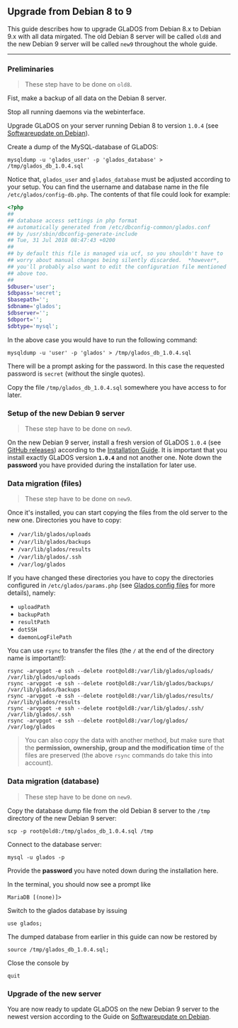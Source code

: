 ## Upgrade from Debian 8 to 9

This guide describes how to upgrade GLaDOS from Debian 8.x to Debian 9.x with all data mirgated. The old Debian 8 server will be called `old8` and the new Debian 9 server will be called `new9` throughout the whole guide.

----

### Preliminaries

> These step have to be done on `old8`.

Fist, make a backup of all data on the Debian 8 server.

Stop all running daemons via the webinterface.

Upgrade GLaDOS on your server running Debian 8 to version `1.0.4` (see [Softwareupdate on Debian](deb-update.md)).

Create a dump of the MySQL-database of GLaDOS:

    mysqldump -u 'glados_user' -p 'glados_database' > /tmp/glados_db_1.0.4.sql

Notice that, `glados_user` and `glados_database` must be adjusted according to your setup. You can find the username and database name in the file `/etc/glados/config-db.php`. The contents of that file could look for example:

```php
<?php
##
## database access settings in php format
## automatically generated from /etc/dbconfig-common/glados.conf
## by /usr/sbin/dbconfig-generate-include
## Tue, 31 Jul 2018 08:47:43 +0200
##
## by default this file is managed via ucf, so you shouldn't have to
## worry about manual changes being silently discarded.  *however*,
## you'll probably also want to edit the configuration file mentioned
## above too.
##
$dbuser='user';
$dbpass='secret';
$basepath='';
$dbname='glados';
$dbserver='';
$dbport='';
$dbtype='mysql';
```

In the above case you would have to run the following command:

    mysqldump -u 'user' -p 'glados' > /tmp/glados_db_1.0.4.sql

There will be a prompt asking for the password. In this case the requested password is `secret` (without the single quotes).

Copy the file `/tmp/glados_db_1.0.4.sql` somewhere you have access to for later.

### Setup of the new Debian 9 server

> These step have to be done on `new9`.

On the new Debian 9 server, install a fresh version of GLaDOS `1.0.4` (see [GitHub releases](https://github.com/imedias/glados/releases/tag/1.0.4)) according to the [Installation Guide](deb-install.md). It is important that you install exactly GLaDOS version **`1.0.4`** and not another one. Note down the **password** you have provided during the installation for later use.

### Data migration (files)

> These step have to be done on `new9`.

Once it's installed, you can start copying the files from the old server to the new one. Directories you have to copy:

* `/var/lib/glados/uploads`
* `/var/lib/glados/backups`
* `/var/lib/glados/results`
* `/var/lib/glados/.ssh`
* `/var/log/glados`

If you have changed these directories you have to copy the directories configured in `/etc/glados/params.php` (see [Glados config files](config-files.md) for more details), namely:

* `uploadPath`
* `backupPath`
* `resultPath`
* `dotSSH`
* `daemonLogFilePath`

You can use `rsync` to transfer the files (the `/` at the end of the directory name is important!):

    rsync -arvpgot -e ssh --delete root@old8:/var/lib/glados/uploads/ /var/lib/glados/uploads
    rsync -arvpgot -e ssh --delete root@old8:/var/lib/glados/backups/ /var/lib/glados/backups
    rsync -arvpgot -e ssh --delete root@old8:/var/lib/glados/results/ /var/lib/glados/results
    rsync -arvpgot -e ssh --delete root@old8:/var/lib/glados/.ssh/ /var/lib/glados/.ssh
    rsync -arvpgot -e ssh --delete root@old8:/var/log/glados/ /var/log/glados

> You can also copy the data with another method, but make sure that the **permission, ownership, group and the modification time** of the files are preserved (the above `rsync` commands do take this into account).

### Data migration (database)

> These step have to be done on `new9`.

Copy the database dump file from the old Debian 8 server to the `/tmp` directory of the new Debian 9 server:

    scp -p root@old8:/tmp/glados_db_1.0.4.sql /tmp

Connect to the database server:

    mysql -u glados -p

Provide the **password** you have noted down during the installation here.

In the terminal, you should now see a prompt like

    MariaDB [(none)]>

Switch to the glados database by issuing

    use glados;

The dumped database from earlier in this guide can now be restored by

    source /tmp/glados_db_1.0.4.sql;

Close the console by

    quit

### Upgrade of the new server

You are now ready to update GLaDOS on the new Debian 9 server to the newest version according to the Guide on [Softwareupdate on Debian](deb-update.md).